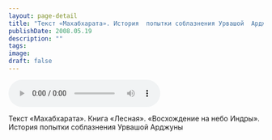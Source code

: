 ```yaml
---
layout: page-detail
title: "Текст «Махабхарата». История  попытки соблазнения Урвашой  Арджуны"
publishDate: 2008.05.19
description: ""
tags:
image:
draft: false
---
```


<audio title="2008.05.19 - Текст «Махабхарата». История  попытки соблазнения Урвашой  Арджуны.mp3" src="/upload/iblock/286/286792938342d9d0be797de244752614.mp3" controls=""></audio>

 Текст «Махабхарата». Книга «Лесная». «Восхождение на небо Индры».  
 История попытки соблазнения Урвашой Арджуны   

  
